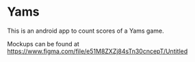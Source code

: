 # Yams

This is an android app to count scores of a Yams game.

Mockups can be found at https://www.figma.com/file/e51M8ZXZj84sTn30cncepT/Untitled
